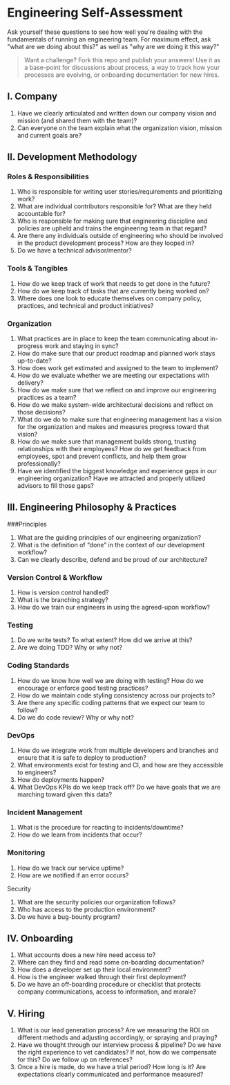# Engineering Self-Assessment
Ask yourself these questions to see how well you're dealing with the fundamentals of running an engineering team. For maximum effect, ask "what are we doing about this?" as well as "why are we doing it this way?"

> Want a challenge? Fork this repo and publish your answers! Use it as a base-point for discussions about process, a way to track how your processes are evolving, or onboarding documentation for new hires.

## I.  Company
1. Have we clearly articulated and written down our company vision and mission (and shared them with the team)?
2. Can everyone on the team explain what the organization vision, mission and current goals are?

## II. Development Methodology 
### Roles & Responsibilities 
1. Who is responsible for writing user stories/requirements and prioritizing work?
2. What are individual contributors responsible for? What are they held accountable for?
3. Who is responsible for making sure that engineering discipline and policies are upheld and trains the engineering team in that regard?
4. Are there any individuals outside of engineering who should be involved in the product development process? How are they looped in?
5. Do we have a technical advisor/mentor?

### Tools & Tangibles 
1. How do we keep track of work that needs to get done in the future?
2. How do we keep track of tasks that are currently being worked on?
3. Where does one look to educate themselves on company policy, practices, and technical and product initiatives?

### Organization 
1. What practices are in place to keep the team communicating about in-progress work and staying in sync?
2. How do make sure that our product roadmap and planned work stays up-to-date?
3. How does work get estimated and assigned to the team to implement?
4. How do we evaluate whether we are meeting our expectations with delivery?
5. How do we make sure that we reflect on and improve our engineering practices as a team?
6. How do we make system-wide architectural decisions and reflect on those decisions?
7. What do we do to make sure that engineering management has a vision for the organization and makes and measures progress toward that vision?
8. How do we make sure that management builds strong, trusting relationships with their employees? How do we get feedback from employees, spot and prevent conflicts, and help them grow professionally?
9. Have we identified the biggest knowledge and experience gaps in our engineering organization? Have we attracted and properly utilized advisors to fill those gaps?

## III. Engineering Philosophy & Practices 
###Principles 
1. What are the guiding principles of our engineering organization?
2. What is the definition of “done” in the context of our development workflow?
3. Can we clearly describe, defend and be proud of our architecture?

### Version Control & Workflow 
1. How is version control handled?
2. What is the branching strategy?
3. How do we train our engineers in using the agreed-upon workflow?

### Testing 
1. Do we write tests? To what extent? How did we arrive at this?
2. Are we doing TDD? Why or why not?

### Coding Standards 
1. How do we know how well we are doing with testing? How do we encourage or enforce good testing practices?
2. How do we maintain code styling consistency across our projects to?
3. Are there any specific coding patterns that we expect our team to follow?
4. Do we do code review? Why or why not?

### DevOps
1. How do we integrate work from multiple developers and branches and ensure that it is safe to deploy to production?
2. What environments exist for testing and CI, and how are they accessible to engineers?
3. How do deployments happen?
4. What DevOps KPIs do we keep track off? Do we have goals that we are marching toward given this data?

### Incident Management 
1. What is the procedure for reacting to incidents/downtime?
2. How do we learn from incidents that occur?

### Monitoring
1. How do we track our service uptime?
2. How are we notified if an error occurs?

Security
1. What are the security policies our organization follows?
2. Who has access to the production environment?
3. Do we have a bug-bounty program?

## IV. Onboarding 
1. What accounts does a new hire need access to?
2. Where can they find and read some on-boarding documentation?
3. How does a developer set up their local environment?
4. How is the engineer walked through their first deployment?
5. Do we have an off-boarding procedure or checklist that protects company communications, access to information, and morale?

## V. Hiring
1. What is our lead generation process? Are we measuring the ROI on different methods and adjusting accordingly, or spraying and praying?
2. Have we thought through our interview process & pipeline? Do we have the right experience to vet candidates? If not, how do we compensate for this? Do we follow up on references?
3. Once a hire is made, do we have a trial period? How long is it? Are expectations clearly communicated and performance measured?
